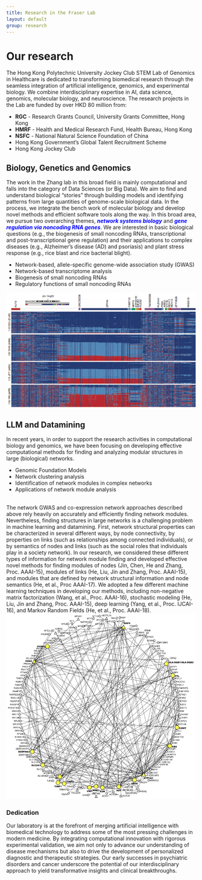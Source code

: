 ```yaml
---
title: Research in the Fraser Lab
layout: default
group: research
---
```


<div class="row">

# Our research

The Hong Kong Polytechnic University Jockey Club STEM Lab of Genomics in Healthcare is dedicated to transforming biomedical research through the seamless integration of artificial intelligence, genomics, and experimental biology. We combine interdisciplinary expertise in AI, data science, genomics, molecular biology, and neuroscience. The research projects in the Lab are funded by over HKD 80 million from:
- **RGC** - Research Grants Council, University Grants Committee, Hong Kong
- **HMRF** - Health and Medical Research Fund, Health Bureau, Hong Kong
- **NSFC** - National Natural Science Foundation of China
- Hong Kong Government’s Global Talent Recruitment Scheme
- Hong Kong Jockey Club

</div>

<div class="row">

## Biology, Genetics and Genomics

<div class="col-md-7 order-md-2">

The work in the Zhang lab in this broad field is mainly computational and falls into the category of Data Sciences (or Big Data). We aim to find and understand biological “stories” through building models and identifying patterns from large quantities of genome-scale biological data. In the process, we integrate the bench work of molecular biology and develop novel methods and efficient software tools along the way. In this broad area, we pursue two overarching themes, **<span style="color:blue; font-weight:bold; font-style:italic;">network systems biology</span>** and **<span style="color:blue; font-weight:bold; font-style:italic;">gene regulation via noncoding RNA genes</span>**. We are interested in basic biological questions (e.g., the biogenesis of small noncoding RNAs, transcriptional and post-transcriptional gene regulation) and their applications to complex diseases (e.g., Alzheimer’s disease (AD) and psoriasis) and plant stress response (e.g., rice blast and rice bacterial blight).
- Network-based, allele-specific genome-wide association study (GWAS)
- Network-based transcriptome analysis
- Biogenesis of small noncoding RNAs
- Regulatory functions of small noncoding RNAs

</div>

<div class="col-md-5 order-md-1 align-self-center">
<img class="img-fluid w-65" src="/static/img/research/research_picture1.png" alt="Research in the Zhang lab related to PTP1B">
</div>

</div>

<div class="row">

## LLM and Datamining

<div class="col-md-7 order-md-1 ">

 In recent years, in order to support the research activities in computational biology and genomics, we have been focusing on developing effective computational methods for finding and analyzing modular structures in large (biological) networks.
- Genomic Foundation Models
- Network clustering analysis
- Identification of network modules in complex networks
- Applications of network module analysis
<br>
The network GWAS and co-expression network approaches described above rely heavily on accurately and efficiently finding network modules. Nevertheless, finding structures in large networks is a challenging problem in machine learning and datamining. First, network structural properties can be characterized in several different ways, by node connectivity, by properties on links (such as relationships among connected individuals), or by semantics of nodes and links (such as the social roles that individuals play in a society network). In our research, we considered these different types of information for network module finding and developed effective novel methods for finding modules of nodes (Jin, Chen, He and Zhang, Proc. AAAI-15), modules of links (He, Liu, Jin and Zhang, Proc. AAAI-15), and modules that are defined by network structural information and node semantics (He, et al., Proc AAAI-17). We adopted a few different machine learning techniques in developing our methods, including non-negative matrix factorization (Wang, et al., Proc. AAAI-16), stochastic modeling (He, Liu, Jin and Zhang, Proc. AAAI-15), deep learning (Yang, et al., Proc. IJCAI-16), and Markov Random Fields (He, et al., Proc. AAAI-18).

</div>

<div class="col-md-3 order-md-2 align-self-center">
<img class="img-fluid w-150" src="/static/img/research/research_picture3.png" alt="antibiotic">
</div>

</div>

<div class="row">

### Dedication
<div class="col-md-7 order-md-2">

Our laboratory is at the forefront of merging artificial intelligence with biomedical technology to address some of the most pressing challenges in modern medicine. By integrating computational innovation with rigorous experimental validation, we aim not only to advance our understanding of disease mechanisms but also to drive the development of personalized diagnostic and therapeutic strategies. Our early successes in psychiatric disorders and cancer underscore the potential of our interdisciplinary approach to yield transformative insights and clinical breakthroughs.
</div>

</div>
